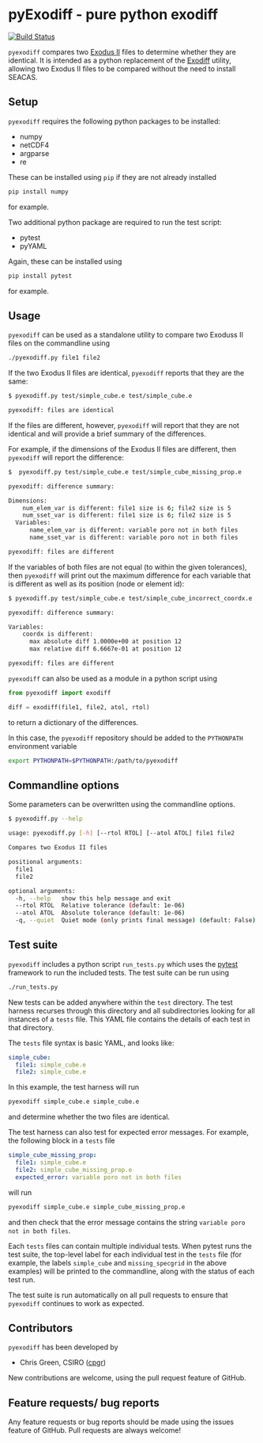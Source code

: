 # pyExodiff - pure python exodiff

[![Build Status](https://travis-ci.com/cpgr/pyexodiff.svg?branch=master)](https://travis-ci.com/cpgr/pyexodiff)

`pyexodiff` compares two [Exodus II](https://github.com/gsjaardema/seacas) files to determine
whether they are identical. It is intended as a python replacement of the [Exodiff](https://github.com/gsjaardema/seacas) utility, allowing two Exodus II files to be compared without the need to install SEACAS.

## Setup

`pyexodiff` requires the following python packages to be installed:

- numpy
- netCDF4
- argparse
- re

These can be installed using `pip` if they are not already installed
```bash
pip install numpy
```
for example.

Two additional python package are required to run the test script:

- pytest
- pyYAML

Again, these can be installed using
```bash
pip install pytest
```
for example.

## Usage

`pyexodiff` can be used as a standalone utility to compare two Exoduss II files on the commandline using

```bash
./pyexodiff.py file1 file2
```

If the two Exodus II files are identical, `pyexodiff` reports that they are the same:
```bash
$ pyexodiff.py test/simple_cube.e test/simple_cube.e

pyexodiff: files are identical
```

If the files are different, however, `pyexodiff` will report that they are not identical and will provide a brief summary of the differences.

For example, if the dimensions of the Exodus II files are different, then `pyexodiff` will report the difference:
```bash
$  pyexodiff.py test/simple_cube.e test/simple_cube_missing_prop.e

pyexodiff: difference summary:

Dimensions:
    num_elem_var is different: file1 size is 6; file2 size is 5
    num_sset_var is different: file1 size is 6; file2 size is 5
  Variables:
      name_elem_var is different: variable poro not in both files
      name_sset_var is different: variable poro not in both files

pyexodiff: files are different
```

If the variables of both files are not equal (to within the given tolerances), then `pyexodiff` will print out the maximum difference for each variable that is different as well as its position (node or element id):

```bash
$ pyexodiff.py test/simple_cube.e test/simple_cube_incorrect_coordx.e

pyexodiff: difference summary:

Variables:
    coordx is different:
      max absolute diff 1.0000e+00 at position 12
      max relative diff 6.6667e-01 at position 12

pyexodiff: files are different
```

`pyexodiff` can also be used as a module in a python script using

```python
from pyexodiff import exodiff

diff = exodiff(file1, file2, atol, rtol)
```
to return a dictionary of the differences.

In this case, the `pyexodiff` repository should be added to the `PYTHONPATH`
environment variable
```bash
export PYTHONPATH=$PYTHONPATH:/path/to/pyexodiff
```

## Commandline options

Some parameters can be overwritten using the commandline options.

```bash
$ pyexodiff.py --help

usage: pyexodiff.py [-h] [--rtol RTOL] [--atol ATOL] file1 file2

Compares two Exodus II files

positional arguments:
  file1
  file2

optional arguments:
  -h, --help   show this help message and exit
  --rtol RTOL  Relative tolerance (default: 1e-06)
  --atol ATOL  Absolute tolerance (default: 1e-06)
  -q, --quiet  Quiet mode (only prints final message) (default: False)
```

## Test suite

`pyexodiff` includes a python script `run_tests.py` which uses the [pytest](https://pytest.org) framework to run the included tests. The test suite can be run using
```bash
./run_tests.py
```

New tests can be added anywhere within the `test` directory. The test harness recurses through this directory and all subdirectories looking for all instances of a `tests` file. This YAML file contains the details of each test in that directory.

The `tests` file syntax is basic YAML, and looks like:
```yml
simple_cube:
  file1: simple_cube.e
  file2: simple_cube.e
```
In this example, the test harness will run
```bash
pyexodiff simple_cube.e simple_cube.e
```
and determine whether the two files are identical.

The test harness can also test for expected error messages. For example, the following block in a `tests` file
```yml
simple_cube_missing_prop:
  file1: simple_cube.e
  file2: simple_cube_missing_prop.e
  expected_error: variable poro not in both files
```
will run
```bash
pyexodiff simple_cube.e simple_cube_missing_prop.e
```
and then check that the error message contains the string `variable poro not in both files`.

Each `tests` files can contain multiple individual tests. When pytest runs the test suite, the top-level label for each individual test in the `tests` file (for example, the labels `simple_cube` and `missing_specgrid` in the above examples) will be printed to the commandline, along with the status of each test run.

The test suite is run automatically on all pull requests to ensure that `pyexodiff` continues to work as expected.

## Contributors

`pyexodiff` has been developed by
- Chris Green, CSIRO ([cpgr](https://github.com/cpgr))

New contributions are welcome, using the pull request feature of GitHub.

## Feature requests/ bug reports

Any feature requests or bug reports should be made using the issues feature of GitHub. Pull requests are always welcome!
